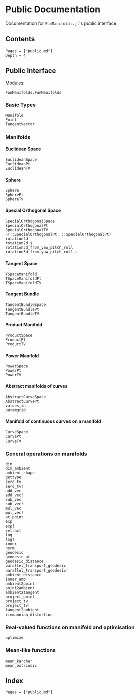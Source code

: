# Public Documentation

Documentation for `FunManifolds.jl`'s public interface.

## Contents

```@contents
Pages = ["public.md"]
Depth = 4
```

## Public Interface

Modules:
```@docs
FunManifolds.FunManifolds
```

### Basic Types

```@docs
Manifold
Point
TangentVector
```

### Manifolds

#### Euclidean Space

```@docs
EuclideanSpace
EuclideanPt
EuclideanTV
```
#### Sphere

```@docs
Sphere
SpherePt
SphereTV
```

#### Special Orthogonal Space

```@docs
SpecialOrthogonalSpace
SpecialOrthogonalPt
SpecialOrthogonalTV
∘(::SpecialOrthogonalPt, ::SpecialOrthogonalPt)
rotation2d
rotation2d_s
rotation3d_from_yaw_pitch_roll
rotation3d_from_yaw_pitch_roll_s
```

#### Tangent Space

```@docs
TSpaceManifold
TSpaceManifoldPt
TSpaceManifoldTV
```

#### Tangent Bundle

```@docs
TangentBundleSpace
TangentBundlePt
TangentBundleTV
```

#### Product Manifold

```@docs
ProductSpace
ProductPt
ProductTV
```

#### Power Manifold

```@docs
PowerSpace
PowerPt
PowerTV
```

#### Abstract manifolds of curves

```@docs
AbstractCurveSpace
AbstractCurvePt
values_in
paramgrid
```

#### Manifold of continuous curves on a manifold

```@docs
CurveSpace
CurvePt
CurveTV
```

### General operations on manifolds

```@docs
dim
dim_ambient
ambient_shape
gettype
zero_tv
zero_tv!
add_vec
add_vec!
sub_vec
sub_vec!
mul_vec
mul_vec!
at_point
exp
exp!
retract
log
log!
inner
norm
geodesic
geodesic_at
geodesic_distance
parallel_transport_geodesic
parallel_transport_geodesic!
ambient_distance
inner_amb
ambient2point
point2ambient
ambient2tangent
project_point
project_tv
project_tv!
tangent2ambient
riemannian_distortion
```

### Real-valued functions on manifold and optimisation

```@docs
optimize
```

### Mean-like functions

```@docs
mean_karcher
mean_extrinsic
```

## Index

```@index
Pages = ["public.md"]
```
